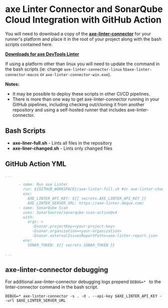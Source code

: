# axe Linter Connector and SonarQube Cloud Integration with GitHub Action

You will need to download a copy of the **[axe-linter-connector](https://docs.deque.com/linter/4.0.0/en/downloads)** for your runner's platform and place it in the root of your project along with the bash scripts contained here.

**[Downloads for axe DevTools Linter](https://docs.deque.com/linter/4.0.0/en/downloads)**

If using a platform other than linux you will need to update the command in the bash scripts (ie: change `axe-linter-connector-linux` to`axe-linter-connector-macos` or `axe-linter-connector-win.exe`).

**Notes:**
* It may be possible to deploy these scripts in other CI/CD pipelines.
* There is more than one way to get axe-linter-connector running in your GitHub pipelines, including checking out/cloning it from another repository and using a self-hosted runner that includes axe-linter-connector.

## Bash Scripts

* **axe-liner-full.sh** - Lints all files in the repository
* **axe-liner-changed.sh** - Lints only changed files

## GitHub Action YML
```yml
...

      - name: Run axe Linter
        run: ${GITHUB_WORKSPACE}/axe-linter-full.sh #or axe-linter-changed.sh
        env: 
          AXE_LINTER_API_KEY: ${{ secrets.AXE_LINTER_API_KEY }}
          AXE_LINTER_SERVER_URL: https://axe-linter.deque.com/
      - name: SonarQube Scan
        uses: SonarSource/sonarqube-scan-action@v4
        with: 
          args: > 
            -Dsonar.projectKey=<your-project-key>
            -Dsonar.organization=<your-organization>
            -Dsonar.externalIssuesReportPaths=axe-linter-report.json
        env:
          SONAR_TOKEN: ${{ secrets.SONAR_TOKEN }}

...
```

## axe-linter-connector debugging
For additional axe-linter-connector debugging logs prepend `DEBUG=* ` to the linter-connector command in the bash script.
```
DEBUG=* axe-linter-connector -s . -d . --api-key $AXE_LINTER_API_KEY --url $AXE_LINTER_SERVER_URL
```
